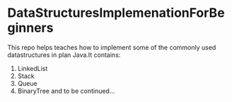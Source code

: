 # DataStructuresImplemenationForBeginners

This repo helps teaches how to implement some of the commonly used datastructures in plan Java.It contains:

1. LinkedList
2. Stack
3. Queue
4. BinaryTree
and to be continued...
